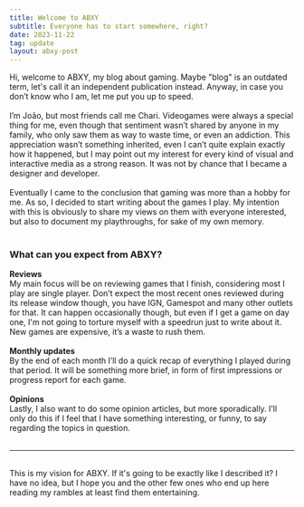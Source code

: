 ```yaml
---
title: Welcome to ABXY
subtitle: Everyone has to start somewhere, right?
date: 2023-11-22
tag: update
layout: abxy-post
---
```

Hi, welcome to ABXY, my blog about gaming. Maybe "blog" is an outdated term, let's call it an independent publication instead. Anyway, in case you don’t know who I am, let me put you up to speed.
<br><br>
I’m João, but most friends call me Chari. Videogames were always a special thing for me, even though that sentiment wasn’t shared by anyone in my family, who only saw them as way to waste time, or even an addiction. This appreciation wasn’t something inherited, even I can’t quite explain exactly how it happened, but I may point out my interest for every kind of visual and interactive media as a strong reason. It was not by chance that I became a designer and developer.
<br><br>
Eventually I came to the conclusion that gaming was more than a hobby for me. As so, I decided to start writing about the games I play. My intention with this is obviously to share my views on them with everyone interested, but also to document my playthroughs, for sake of my own memory.
<br><br>

### What can you expect from ABXY?

__Reviews__
<br>
My main focus will be on reviewing games that I finish, considering most I play are single player. Don’t expect the most recent ones reviewed during its release window though, you have IGN, Gamespot and many other outlets for that. It can happen occasionally though, but even if I get a game on day one, I'm not going to torture myself with a speedrun just to write about it. New games are expensive, it’s a waste to rush them.
<br><br>
__Monthly updates__
<br>
By the end of each month I’ll do a quick recap of everything I played during that period. It will be something more brief, in form of first impressions or progress report for each game.
<br><br>
__Opinions__
<br>
Lastly, I also want to do some opinion articles, but more sporadically. I’ll only do this if I feel that I have something interesting, or funny, to say regarding the topics in question.
<br><br>

***

<br>
This is my vision for ABXY. If it's going to be exactly like I described it? I have no idea, but I hope you and the other few ones who end up here reading my rambles at least find them entertaining.
<br><br>